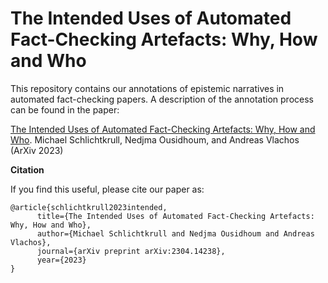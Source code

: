 # The Intended Uses of Automated Fact-Checking Artefacts: Why, How and Who

This repository contains our annotations of epistemic narratives in automated fact-checking papers. A description of the annotation process can be found in the paper:

[The Intended Uses of Automated Fact-Checking Artefacts: Why, How and Who](https://arxiv.org/abs/2304.14238). Michael Schlichtkrull, Nedjma Ousidhoum, and Andreas Vlachos (ArXiv 2023)

**Citation**

If you find this useful, please cite our paper as:

```
@article{schlichtkrull2023intended,
      title={The Intended Uses of Automated Fact-Checking Artefacts: Why, How and Who}, 
      author={Michael Schlichtkrull and Nedjma Ousidhoum and Andreas Vlachos},
      journal={arXiv preprint arXiv:2304.14238},
      year={2023}
}
```
